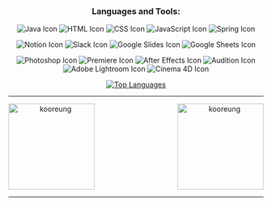 <h3 align="center">Languages and Tools:</h3>
<p align="center"> 
    <img src="https://img.icons8.com/color/48/000000/java-coffee-cup-logo--v1.png" alt="Java Icon" />
    <img src="https://img.icons8.com/color/48/000000/html-5--v1.png" alt="HTML Icon" />
    <img src="https://img.icons8.com/color/48/000000/css3.png" alt="CSS Icon" />
    <img src="https://img.icons8.com/color/48/000000/javascript--v1.png" alt="JavaScript Icon" />
    <img src="https://img.icons8.com/color/48/000000/spring-logo.png" alt="Spring Icon" />
</p>
<p align="center"> 
    <img src="https://img.icons8.com/color/48/000000/notion.png" alt="Notion Icon" />
    <img src="https://img.icons8.com/color/48/000000/slack-new.png" alt="Slack Icon" />
    <img src="https://img.icons8.com/color/48/000000/google-slides.png" alt="Google Slides Icon" />
    <img src="https://www.gstatic.com/images/branding/product/1x/sheets_48dp.png" alt="Google Sheets Icon" />
</p>
<p align="center"> 
    <img src="https://img.icons8.com/color/48/000000/adobe-photoshop.png" alt="Photoshop Icon" />
    <img src="https://img.icons8.com/color/48/000000/adobe-premiere-pro.png" alt="Premiere Icon" />
    <img src="https://img.icons8.com/color/48/000000/adobe-after-effects.png" alt="After Effects Icon" />
    <img src="https://img.icons8.com/color/48/000000/adobe-audition.png" alt="Audition Icon" />
    <img src="https://img.icons8.com/color/48/000000/adobe-lightroom.png" alt="Adobe Lightroom Icon" />
    <img src="https://img.icons8.com/color/48/000000/cinema-4d.png" alt="Cinema 4D Icon" />
</p>

<div align="center">
    <p><a href="https://github.com/anuraghazra/github-readme-stats">
        <img src="https://github-readme-stats.vercel.app/api/top-langs/?username=kooreung" 
        alt="Top Languages" /></a>
    </p>
</div>
<hr>
<div align="center" style="display: flex; justify-content: space-between;align-items: center;">
    <img height="170em" src="https://github-readme-stats.vercel.app/api?username=kooreung&show_icons=true&theme=cobalt&locale=en" 
           alt="kooreung" />
    <img height="170em" src="https://github-readme-streak-stats.herokuapp.com/?user=kooreung&theme=cobalt" 
           alt="kooreung" />
</div>
<hr>
